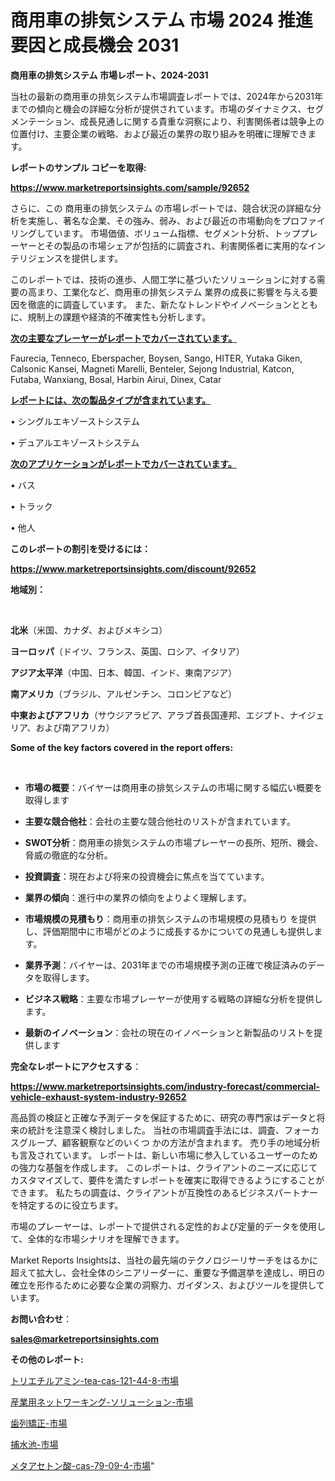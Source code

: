 # 商用車の排気システム 市場 2024 推進要因と成長機会 2031

<strong>商用車の排気システム 市場レポート、2024-2031</strong>

当社の最新の商用車の排気システム市場調査レポートでは、2024年から2031年までの傾向と機会の詳細な分析が提供されています。市場のダイナミクス、セグメンテーション、成長見通しに関する貴重な洞察により、利害関係者は競争上の位置付け、主要企業の戦略、および最近の業界の取り組みを明確に理解できます。



<strong>レポートのサンプル コピーを取得:</strong> <a href=https://www.marketreportsinsights.com/sample/92652>

<strong><u>https://www.marketreportsinsights.com/sample/92652</u></strong></a>

さらに、この 商用車の排気システム の市場レポートでは、競合状況の詳細な分析を実施し、著名な企業、その強み、弱み、および最近の市場動向をプロファイリングしています。 市場価値、ボリューム指標、セグメント分析、トッププレーヤーとその製品の市場シェアが包括的に調査され、利害関係者に実用的なインテリジェンスを提供します。

このレポートでは、技術の進歩、人間工学に基づいたソリューションに対する需要の高まり、工業化など、商用車の排気システム 業界の成長に影響を与える要因を徹底的に調査しています。 また、新たなトレンドやイノベーションとともに、規制上の課題や経済的不確実性も分析します。



<strong><u>次の主要なプレーヤーがレポートでカバーされています。</u></strong>

Faurecia, Tenneco, Eberspacher, Boysen, Sango, HITER, Yutaka Giken, Calsonic Kansei, Magneti Marelli, Benteler, Sejong Industrial, Katcon, Futaba, Wanxiang, Bosal, Harbin Airui, Dinex, Catar



<strong><u><b>レポートには、次の製品タイプが含まれています。</b></u></strong>

• シングルエキゾーストシステム

• デュアルエキゾーストシステム



<strong><u><b>次のアプリケーションがレポートでカバーされています。</b></u></strong>

• バス

• トラック

• 他人



<strong><b>このレポートの割引を受けるには：</b></strong>

<a href=https://www.marketreportsinsights.com/discount/92652>

<strong><u>https://www.marketreportsinsights.com/discount/92652</u></strong></a>



<strong>地域別：</strong>

<strong> </strong>



<strong>北米</strong>（米国、カナダ、およびメキシコ）



<strong>ヨーロッパ</strong>（ドイツ、フランス、英国、ロシア、イタリア）



<strong>アジア太平洋</strong>（中国、日本、韓国、インド、東南アジア）



<strong>南アメリカ</strong>（ブラジル、アルゼンチン、コロンビアなど）



<strong>中東およびアフリカ</strong>（サウジアラビア、アラブ首長国連邦、エジプト、ナイジェリア、および南アフリカ）



<strong>Some of the key factors covered in the report offers:</strong>

<strong> </strong>
<ul>
  <li>

<strong>市場の概要</strong>：バイヤーは商用車の排気システムの市場に関する幅広い概要を取得します</li>
  <li>

<strong>主要な競合他社</strong>：会社の主要な競合他社のリストが含まれています。</li>
  <li>

<strong>SWOT分析</strong>：商用車の排気システムの市場プレーヤーの長所、短所、機会、脅威の徹底的な分析。</li>
  <li>

<strong>投資調査</strong>：現在および将来の投資機会に焦点を当てています。</li>
  <li>

<strong>業界の傾向</strong>：進行中の業界の傾向をよりよく理解します。</li>
  <li>

<strong>市場規模の見積もり</strong>：商用車の排気システムの市場規模の見積もり を提供し、評価期間中に市場がどのように成長するかについての見通しも提供します。</li>
  <li>

<strong>業界予測</strong>：バイヤーは、2031年までの市場規模予測の正確で検証済みのデータを取得します。</li>
  <li>

<strong>ビジネス戦略</strong>：主要な市場プレーヤーが使用する戦略の詳細な分析を提供します。</li>
  <li>

<strong>最新のイノベーション</strong>：会社の現在のイノベーションと新製品のリストを提供します</li>
</ul>


<strong>完全なレポートにアクセスする</strong>：

<a href=https://www.marketreportsinsights.com/industry-forecast/commercial-vehicle-exhaust-system-industry-92652>

<strong><u>https://www.marketreportsinsights.com/industry-forecast/commercial-vehicle-exhaust-system-industry-92652</u></strong></a>

高品質の検証と正確な予測データを保証するために、研究の専門家はデータと将来の統計を注意深く検討しました。 当社の市場調査手法には、調査、フォーカスグループ、顧客観察などのいくつ かの方法が含まれます。 売り手の地域分析も言及されています。 レポートは、新しい市場に参入しているユーザーのための強力な基盤を作成します。 このレポートは、クライアントのニーズに応じてカスタマイズして、要件を満たすレポートを確実に取得できるようにすることができます。 私たちの調査は、クライアントが互換性のあるビジネスパートナーを特定するのに役立ちます。

市場のプレーヤーは、レポートで提供される定性的および定量的データを使用して、全体的な市場シナリオを理解できます。

Market Reports Insightsは、当社の最先端のテクノロジーリサーチをはるかに超えて拡大し、会社全体のシニアリーダーに、重要な予備選挙を達成し、明日の確立を形作るために必要な企業の洞察力、ガイダンス、およびツールを提供しています。



<strong><b>お問い合わせ</b></strong>：

<a href=mailto:sales@marketreportsinsights.com>

<strong><u>sales@marketreportsinsights.com</u></strong></a>



<strong>その他のレポート:</strong>

<a href=https://www.linkedin.com/pulse/トリエチルアミン-tea-cas-121-44-8-市場-2030-年までの需要に焦点を当てた-2023-年調査レポート-g2ctf/>トリエチルアミン-tea-cas-121-44-8-市場</a>

<a href=https://www.linkedin.com/pulse/産業用ネットワーキング-ソリューション-市場-2023-総利益と主要ベンダー-gjsmf/>産業用ネットワーキング-ソリューション-市場</a>

<a href=https://www.linkedin.com/pulse/歯列矯正-市場-2023-年のダイナミクスとビジネストレンド-2030-pr-news-hub-0cfof/>歯列矯正-市場</a>

<a href=https://www.linkedin.com/pulse/捕水池-市場-2030-年までの需要に焦点を当てた-2023-年調査レポート-jtasf/>捕水池-市場</a>

<a href=https://www.linkedin.com/pulse/メタアセトン酸-cas-79-09-4-市場-2023-競争分析と事業成長-6lucf/>メタアセトン酸-cas-79-09-4-市場</a>"
